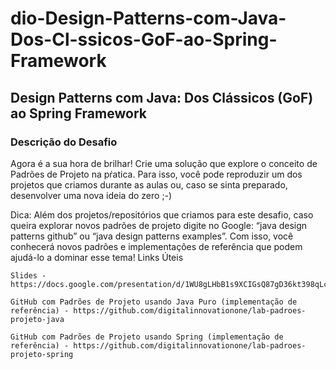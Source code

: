 # dio-Design-Patterns-com-Java-Dos-Cl-ssicos-GoF-ao-Spring-Framework

## Design Patterns com Java: Dos Clássicos (GoF) ao Spring Framework

### Descrição do Desafio

Agora é a sua hora de brilhar! Crie uma solução que explore o conceito de Padrões de Projeto na pŕatica. Para isso, você pode reproduzir um dos projetos que criamos durante as aulas ou, caso se sinta preparado, desenvolver uma nova ideia do zero ;-)

Dica: Além dos projetos/repositórios que criamos para este desafio, caso queira explorar novos padrões de projeto digite no Google: “java design patterns github” ou “java design patterns examples”. Com isso, você conhecerá novos padrões e implementações de referência que podem ajudá-lo a dominar esse tema!
Links Úteis

    Slides - https://docs.google.com/presentation/d/1WU8gLHbB1s9XCIGsQ87gD36kt398qLch/edit#slide=id.p2

    GitHub com Padrões de Projeto usando Java Puro (implementação de referência) - https://github.com/digitalinnovationone/lab-padroes-projeto-java

    GitHub com Padrões de Projeto usando Spring (implementação de referência) - https://github.com/digitalinnovationone/lab-padroes-projeto-spring

